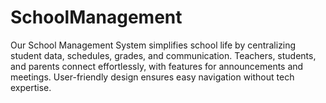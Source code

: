 # SchoolManagement
Our School Management System simplifies school life by centralizing student data, schedules, grades, and communication. Teachers, students, and parents connect effortlessly, with features for announcements and meetings. User-friendly design ensures easy navigation without tech expertise.
